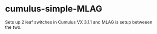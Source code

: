 # cumulus-simple-MLAG

Sets up 2 leaf switches in Cumulus VX 3.1.1 and MLAG is setup betweeen the two.
